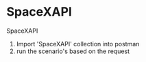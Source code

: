 # SpaceXAPI
SpaceXAPI

1. Import 'SpaceXAPI' collection into postman
2. run the scenario's based on the request
